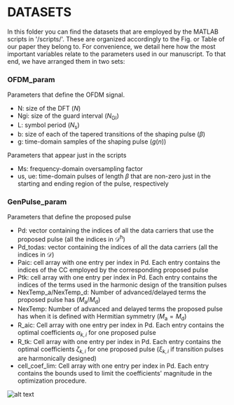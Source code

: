 # DATASETS

In this folder you can find the datasets that are employed by the MATLAB scripts in '/scripts/'. These are organized accordingly to the Fig. or Table of our paper they belong to.
For convenience, we detail here how the most important variables relate to the parameters used in our manuscript. To that end, we have arranged them in two sets:

### OFDM_param
Parameters that define the OFDM signal.
- N: size of the DFT ($N$)
- Ngi: size of the guard interval ($N_{\textrm{GI}}$)
- L: symbol period ($N_{\textrm{s}}$)
- b: size of each of the tapered transitions of the shaping pulse ($\beta$)
- g: time-domain samples of the shaping pulse ($g(n)$)

Parameters that appear just in the scripts
- Ms: frequency-domain oversampling factor
- us, ue: time-domain pulses of length $\beta$ that are non-zero just in the starting and ending region of the pulse, respectively

### GenPulse_param
Parameters that define the proposed pulse
- Pd: vector containing the indices of all the data carriers that use the proposed pulse (all the indices in $\mathcal{D}^\textrm{h}$)
- Pd_todas: vector containing the indices of all the data carriers (all the indices in $\mathcal{D}$)
- Paic: cell array with one entry per index in Pd. Each entry contains the indices of the CC employed by the corresponding proposed pulse
- Ptk: cell array with one entry per index in Pd. Each entry contains the indices of the terms used in the harmonic design of the transition pulses
- NexTemp_a/NexTemp_d: Number of advanced/delayed terms the proposed pulse has ($M_{\textrm{a}}/M_{\textrm{d}}$)
- NexTemp: Number of advanced and delayed terms the proposed pulse has when it is defined with Hermitian symmetry ($M_{\textrm{a}}=M_{\textrm{d}}$)
- R_aic: Cell array with one entry per index in Pd. Each entry contains the optimal coefficients $\alpha_{k,i}$ for one proposed pulse
- R_tk: Cell array with one entry per index in Pd. Each entry contains the optimal coefficients $\zeta_{k,i}$ for one proposed pulse ($\xi_{k,i}$ if transition pulses are harmonically designed)
- cell_coef_lim: Cell array with one entry per index in Pd. Each entry contains the bounds used to limit the coefficients' magnitude in the optimization procedure.

![alt text](https://github.com/ "Content of one of the entries of cell_coef_lim when the pulse has Hermitian symmetry")
